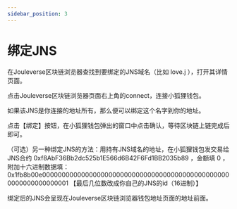 ```yaml
---
sidebar_position: 3
---
```


# 绑定JNS

在Jouleverse区块链浏览器查找到要绑定的JNS域名（比如 love.j ），打开其详情页面。

点击Jouleverse区块链浏览器页面右上角的connect，连接小狐狸钱包。

如果该JNS是你连接的地址所有，那么便可以绑定这个名字到你的地址。

点击【绑定】按钮，在小狐狸钱包弹出的窗口中点击确认，等待区块链上链完成后即可。

（可选）另一种绑定JNS的方法：用持有JNS域名的地址，在小狐狸钱包发交易给JNS合约 0xf8AbF36Bb2dc525b1E566d6B42F6Fd1BB2035b89 ，金额填 0 ，附加十六进制数据填：
0x1fb8b00e0000000000000000000000000000000000000000000000000000000000000001 【最后几位数改成你自己的JNS的id（16进制）】

绑定后的JNS会呈现在Jouleverse区块链浏览器钱包地址页面的地址前面。

